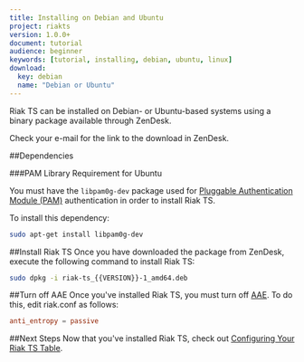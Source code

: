 ```yaml
---
title: Installing on Debian and Ubuntu
project: riakts
version: 1.0.0+
document: tutorial
audience: beginner
keywords: [tutorial, installing, debian, ubuntu, linux]
download:
  key: debian
  name: "Debian or Ubuntu"
---
```


[AAE]: http://docs.basho.com/riak/2.1.1/theory/concepts/aae/
[riak security]: http://docs.basho.com/riak/2.1.1/ops/running/authz/
[configuring]: http://docs.basho.com/riakts/1.0.0/using/configuring

Riak TS can be installed on Debian- or Ubuntu-based systems using a binary
package available through ZenDesk.

Check your e-mail for the link to the download in ZenDesk.


##Dependencies

###PAM Library Requirement for Ubuntu

You must have the `libpam0g-dev` package used for [Pluggable Authentication Module (PAM)][riak security] authentication in order to install Riak TS.

To install this dependency:

```bash
sudo apt-get install libpam0g-dev
```


##Install Riak TS
Once you have downloaded the package from ZenDesk, execute the following command to install Riak TS:

```bash
sudo dpkg -i riak-ts_{{VERSION}}-1_amd64.deb
```


##Turn off AAE
Once you've installed Riak TS, you must turn off [AAE][AAE]. To do this, edit riak.conf as follows:

```riak.conf
anti_entropy = passive
```


##Next Steps
Now that you've installed Riak TS, check out [Configuring Your Riak TS Table][configuring].